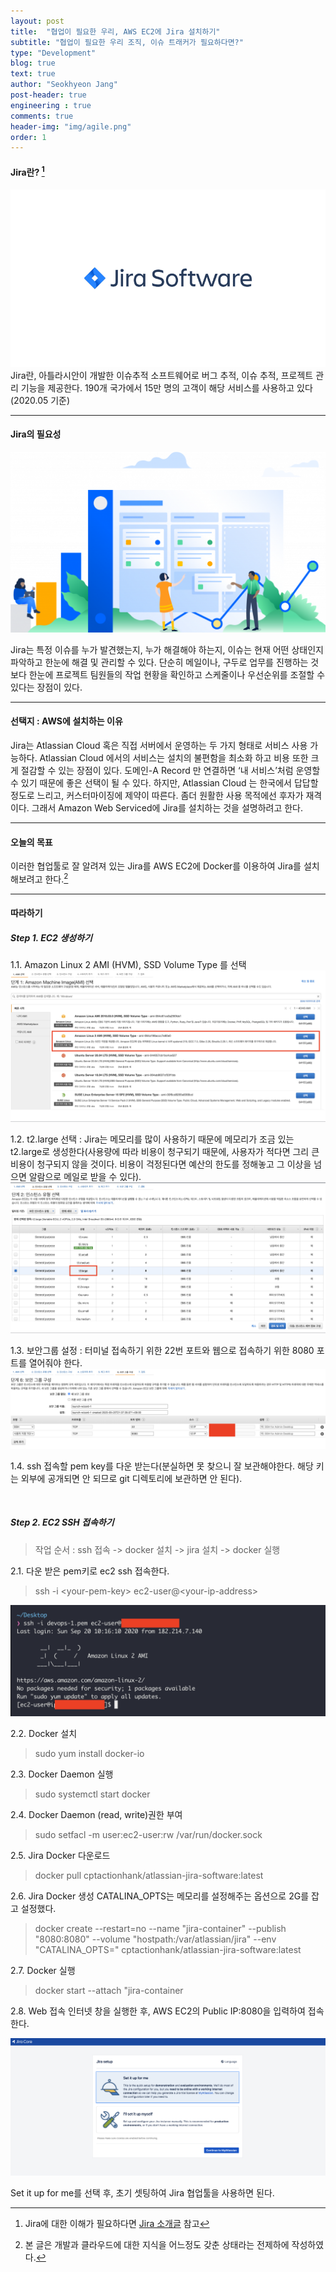 ```yaml
---
layout: post
title:  "협업이 필요한 우리, AWS EC2에 Jira 설치하기"
subtitle: "협업이 필요한 우리 조직, 이슈 트래커가 필요하다면?"
type: "Development"
blog: true
text: true
author: "Seokhyeon Jang"
post-header: true
engineering : true
comments: true
header-img: "img/agile.png"
order: 1
---
```


#### Jira란? [^1]
![jira-logo](img/jira-logo.jpg)
Jira란, 아틀라시안이 개발한 이슈추적 소프트웨어로 버그 추적, 이슈 추적, 프로젝트 관리 기능을 제공한다. 190개 국가에서 15만 명의 고객이 해당 서비스를 사용하고 있다 (2020.05 기준)
<br>

- - -

#### Jira의 필요성 
![jira-logo](img/jira-1.jpg)

Jira는 특정 이슈를 누가 발견했는지, 누가 해결해야 하는지, 이슈는 현재 어떤 상태인지 파악하고 한눈에 해결 및 관리할 수 있다. 단순히 메일이나, 구두로 업무를 진행하는 것보다 한눈에 프로젝트 팀원들의 작업 현황을 확인하고 스케줄이나 우선순위를 조절할 수 있다는 장점이 있다.
<br>

- - -
#### 선택지 : AWS에 설치하는 이유
Jira는 Atlassian Cloud 혹은 직접 서버에서 운영하는 두 가지 형태로 서비스 사용 가능하다. Atlassian Cloud 에서의 서비스는 설치의 불편함을 최소화 하고 비용 또한 크게 절감할 수 있는 장점이 있다. 도메인-A Record 만 연결하면 ‘내 서비스’처럼 운영할 수 있기 때문에 좋은 선택이 될 수 있다. 하지만, Atlassian Cloud 는 한국에서 답답할 정도로 느리고, 커스터마이징에 제약이 따른다. 좀더 원활한 사용 목적에선 후자가 재격이다. 그래서 Amazon Web Serviced에 Jira를 설치하는 것을 설명하려고 한다.

- - -

#### 오늘의 목표
이러한 협업툴로 잘 알려져 있는 Jira를 AWS EC2에 Docker를 이용하여 Jira를 설치해보려고 한다.[^2]


- - -

#### 따라하기
##### Step 1. EC2 생성하기

1.1. Amazon Linux 2 AMI (HVM), SSD Volume Type 를 선택
![create-aws-ec2](img/aws-ec2-1.jpg)

1.2. t2.large 선택 : Jira는 메모리를 많이 사용하기 때문에 메모리가 조금 있는 t2.large로 생성한다(사용량에 따라 비용이 청구되기 때문에, 사용자가 적다면 그리 큰 비용이 청구되지 않을 것이다. 비용이 걱정된다면 예산의 한도를 정해놓고 그 이상을 넘으면 알람으로 메일로 받을 수 있다).
![create-aws-ec2](img/aws-ec2-2.jpg)


1.3. 보안그룹 설정 : 터미널 접속하기 위한 22번 포트와 웹으로 접속하기 위한 8080 포트를 열어줘야 한다.
![create-aws-ec2](img/aws-ec2-3.jpg)

1.4. ssh 접속할 pem key를 다운 받는다(분실하면 못 찾으니 잘 보관해야한다. 해당 키는 외부에 공개되면 안 되므로 git 디렉토리에 보관하면 안 된다).

<br>

##### Step 2. EC2 SSH 접속하기
> 작업 순서 : ssh 접속 -> docker 설치 -> jira 설치 -> docker 실행

2.1. 다운 받은 pem키로 ec2 ssh 접속한다.

> ssh -i \<your-pem-key> ec2-user@\<your-ip-address>

![create-aws-ec2](img/ssh-1.jpg)

2.2. Docker 설치
> sudo yum install docker-io

2.3. Docker Daemon 실행
> sudo systemctl start docker

2.4. Docker Daemon (read, write)권한 부여
> sudo setfacl -m user:ec2-user:rw /var/run/docker.sock

2.5. Jira Docker 다운로드
> docker pull cptactionhank/atlassian-jira-software:latest
 
2.6. Jira Docker 생성
CATALINA_OPTS는 메모리를 설정해주는 옵션으로 2G를 잡고 설정했다.
> docker create --restart=no --name "jira-container" --publish "8080:8080" --volume "hostpath:/var/atlassian/jira" --env "CATALINA_OPTS=" cptactionhank/atlassian-jira-software:latest

2.7. Docker 실행
> docker start --attach "jira-container


2.8. Web 접속
인터넷 창을 실행한 후, AWS EC2의 Public IP:8080을 입력하여 접속한다.

![create-aws-ec2](img/jira-2.jpg)

Set it up for me를 선택 후, 초기 셋팅하여 Jira 협업툴을 사용하면 된다.



[^1]: Jira에 대한 이해가 필요하다면 [Jira 소개글](https://reviewmaniac-00.tistory.com/43) 참고

[^2]: 본 글은 개발과 클라우드에 대한 지식을 어느정도 갖춘 상태라는 전제하에 작성하였다.
